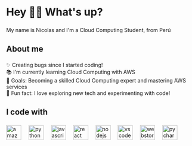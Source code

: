 <h1 align="left">Hey 👋🏻 What's up?</h1>

###

<p align="left">My name is Nicolas and I'm a Cloud Computing Student, from Perú</p>

###

<h2 align="left">About me</h2>

###

<p align="left">✨ Creating bugs since I started coding!<br>📚 I'm currently learning Cloud Computing with AWS<br>🎯 Goals: Becoming a skilled Cloud Computing expert and mastering AWS services<br>🎲 Fun fact:  I love exploring new tech and experimenting with code!</p>

###

<h2 align="left">I code with</h2>

###

<div align="left">
  <img src="https://skillicons.dev/icons?i=aws" height="40" alt="amazonwebservices logo"  />
  <img width="12" />
  <img src="https://skillicons.dev/icons?i=py" height="40" alt="python logo"  />
  <img width="12" />
  <img src="https://skillicons.dev/icons?i=js" height="40" alt="javascript logo"  />
  <img width="12" />
  <img src="https://skillicons.dev/icons?i=react" height="40" alt="react logo"  />
  <img width="12" />
  <img src="https://skillicons.dev/icons?i=nodejs" height="40" alt="nodejs logo"  />
  <img width="12" />
  <img src="https://skillicons.dev/icons?i=vscode" height="40" alt="vscode logo"  />
  <img width="12" />
  <img src="https://cdn.jsdelivr.net/gh/devicons/devicon/icons/webstorm/webstorm-original.svg" height="40" alt="webstorm logo"  />
  <img width="12" />
  <img src="https://cdn.jsdelivr.net/gh/devicons/devicon/icons/pycharm/pycharm-original.svg" height="40" alt="pycharm logo"  />
</div>
